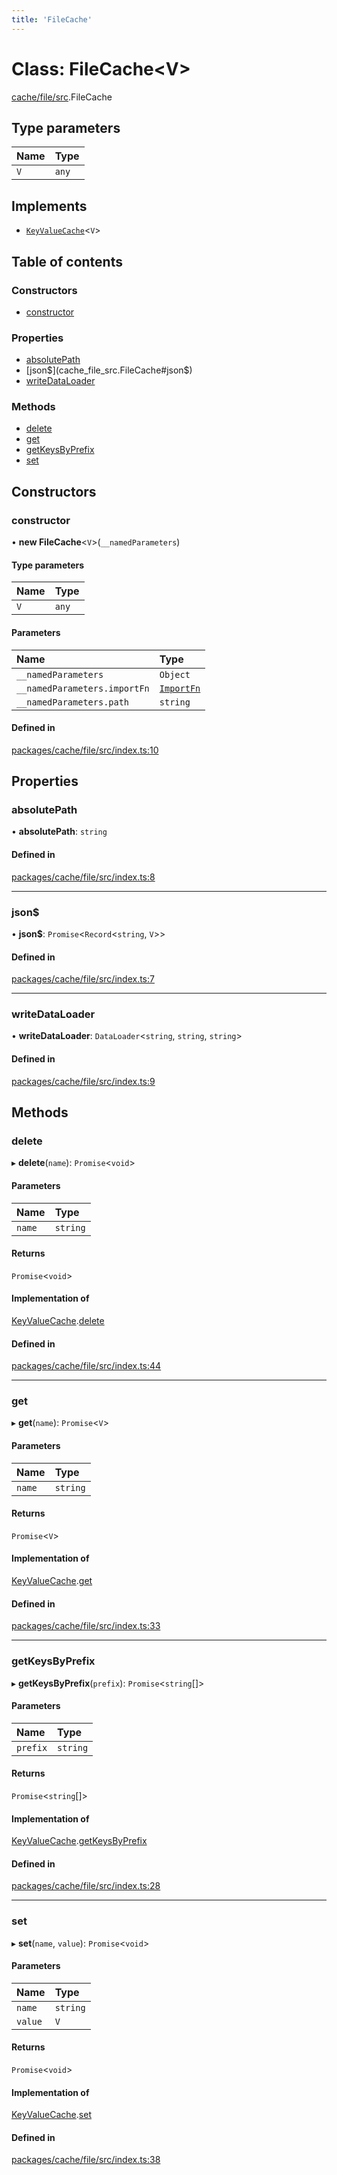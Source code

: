 ```yaml
---
title: 'FileCache'
---
```


# Class: FileCache\<V>

[cache/file/src](../modules/cache_file_src).FileCache

## Type parameters

| Name | Type |
| :------ | :------ |
| `V` | `any` |

## Implements

- [`KeyValueCache`](/docs/api/interfaces/types_src.KeyValueCache)\<`V`>

## Table of contents

### Constructors

- [constructor](cache_file_src.FileCache#constructor)

### Properties

- [absolutePath](cache_file_src.FileCache#absolutepath)
- [json$](cache_file_src.FileCache#json$)
- [writeDataLoader](cache_file_src.FileCache#writedataloader)

### Methods

- [delete](cache_file_src.FileCache#delete)
- [get](cache_file_src.FileCache#get)
- [getKeysByPrefix](cache_file_src.FileCache#getkeysbyprefix)
- [set](cache_file_src.FileCache#set)

## Constructors

### constructor

• **new FileCache**\<`V`>(`__namedParameters`)

#### Type parameters

| Name | Type |
| :------ | :------ |
| `V` | `any` |

#### Parameters

| Name | Type |
| :------ | :------ |
| `__namedParameters` | `Object` |
| `__namedParameters.importFn` | [`ImportFn`](../modules/types_src#importfn) |
| `__namedParameters.path` | `string` |

#### Defined in

[packages/cache/file/src/index.ts:10](https://github.com/Urigo/graphql-mesh/blob/master/packages/cache/file/src/index.ts#L10)

## Properties

### absolutePath

• **absolutePath**: `string`

#### Defined in

[packages/cache/file/src/index.ts:8](https://github.com/Urigo/graphql-mesh/blob/master/packages/cache/file/src/index.ts#L8)

___

### json$

• **json$**: `Promise`\<`Record`\<`string`, `V`>>

#### Defined in

[packages/cache/file/src/index.ts:7](https://github.com/Urigo/graphql-mesh/blob/master/packages/cache/file/src/index.ts#L7)

___

### writeDataLoader

• **writeDataLoader**: `DataLoader`\<`string`, `string`, `string`>

#### Defined in

[packages/cache/file/src/index.ts:9](https://github.com/Urigo/graphql-mesh/blob/master/packages/cache/file/src/index.ts#L9)

## Methods

### delete

▸ **delete**(`name`): `Promise`\<`void`>

#### Parameters

| Name | Type |
| :------ | :------ |
| `name` | `string` |

#### Returns

`Promise`\<`void`>

#### Implementation of

[KeyValueCache](/docs/api/interfaces/types_src.KeyValueCache).[delete](/docs/api/interfaces/types_src.KeyValueCache#delete)

#### Defined in

[packages/cache/file/src/index.ts:44](https://github.com/Urigo/graphql-mesh/blob/master/packages/cache/file/src/index.ts#L44)

___

### get

▸ **get**(`name`): `Promise`\<`V`>

#### Parameters

| Name | Type |
| :------ | :------ |
| `name` | `string` |

#### Returns

`Promise`\<`V`>

#### Implementation of

[KeyValueCache](/docs/api/interfaces/types_src.KeyValueCache).[get](/docs/api/interfaces/types_src.KeyValueCache#get)

#### Defined in

[packages/cache/file/src/index.ts:33](https://github.com/Urigo/graphql-mesh/blob/master/packages/cache/file/src/index.ts#L33)

___

### getKeysByPrefix

▸ **getKeysByPrefix**(`prefix`): `Promise`\<`string`[]>

#### Parameters

| Name | Type |
| :------ | :------ |
| `prefix` | `string` |

#### Returns

`Promise`\<`string`[]>

#### Implementation of

[KeyValueCache](/docs/api/interfaces/types_src.KeyValueCache).[getKeysByPrefix](/docs/api/interfaces/types_src.KeyValueCache#getkeysbyprefix)

#### Defined in

[packages/cache/file/src/index.ts:28](https://github.com/Urigo/graphql-mesh/blob/master/packages/cache/file/src/index.ts#L28)

___

### set

▸ **set**(`name`, `value`): `Promise`\<`void`>

#### Parameters

| Name | Type |
| :------ | :------ |
| `name` | `string` |
| `value` | `V` |

#### Returns

`Promise`\<`void`>

#### Implementation of

[KeyValueCache](/docs/api/interfaces/types_src.KeyValueCache).[set](/docs/api/interfaces/types_src.KeyValueCache#set)

#### Defined in

[packages/cache/file/src/index.ts:38](https://github.com/Urigo/graphql-mesh/blob/master/packages/cache/file/src/index.ts#L38)
